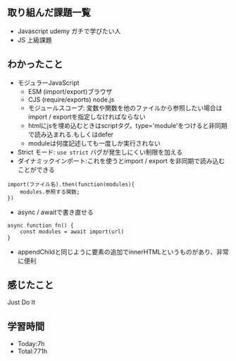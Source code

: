 ## 取り組んだ課題一覧
- Javascript udemy ガチで学びたい人
- JS 上級課題
## わかったこと
- モジュラーJavaScript
    - ESM (import/export)ブラウザ
    - CJS (require/exports) node.js 
    - モジュールスコープ: 変数や関数を他のファイルから参照したい場合はimport / exportを指定しなければならない
    - htmlにjsを埋め込むときはscriptタグ。type='module'をつけると非同期で読み込まれる.もしくはdefer   
    - moduleは何度記述しても一度しか実行されない
- Strict モード: `use strict` バグが発生しにくい制限を加える
- ダイナミックインポート:これを使うとimport / export を非同期で読み込むことができる
```js:
import(ファイル名).then(function(modules){
    modules.参照する関数;
})   
```
- async / awaitで書き直せる
```js:
async function fn() { 
    const modules = await import(url)
}
```
- appendChildと同じように要素の追加でinnerHTMLというものがあり、非常に便利

## 感じたこと
Just Do It
## 学習時間
- Today:7h
- Total:771h
